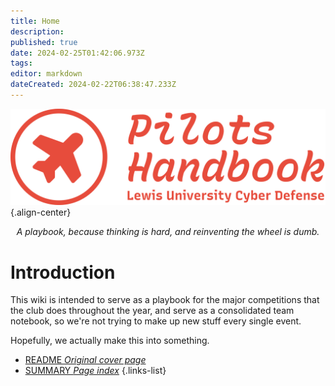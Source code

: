 ```yaml
---
title: Home
description: 
published: true
date: 2024-02-25T01:42:06.973Z
tags: 
editor: markdown
dateCreated: 2024-02-22T06:38:47.233Z
---
```


![pilots_handbook_wordmark_2x.svg](/assets/pilots_handbook_wordmark_2x.svg){.align-center}

<p align="center"><em>A playbook, because thinking is hard, and reinventing the wheel is dumb.</em></p>



# Introduction

This wiki is intended to serve as a playbook for the major competitions that the club does throughout the year, and serve as a consolidated team notebook, so we're not trying to make up new stuff every single event.

Hopefully, we actually make this into something.

-   [README *Original cover page*](/README)
-   [SUMMARY *Page index*](/SUMMARY)
{.links-list}